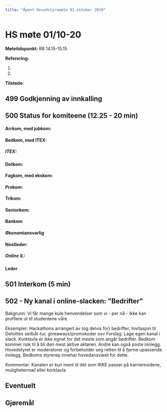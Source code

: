 ```yaml
---
title: "Åpent Hovedstyremøte 01.oktober 2020"
---
```


# HS møte 01/10-20  

**Møtetidspunkt:** R8 14.15-15.15  

**Referering:**  

1.
2.    

**Tilstede:**


## 499 Godkjenning av innkalling

## 500 Status for komiteene (12.25 - 20 min)

#### Arrkom, med jubkom:   

#### Bedkom, med ITEX:

##### ITEX: 

#### Dotkom:

#### Fagkom, med ekskom:
 
#### Prokom: 

#### Trikom:

#### Seniorkom:

#### Bankom

#### Økonomiansvarlig  

#### Nestleder:

##### Online IL:  

#### Leder  

## 501 Interkom (5 min)

## 502 - Ny kanal i online-slacken: "Bedrifter"
Bakgrunn: Vi får mange kule henvendelser som vi - per nå - ikke kan profilere ut til studentene våre.

Eksempler: Hackathons arrangert av (og delvis for) bedrifter, Invitasjon til Deloittes seilbåt-tur, giveaways/promokoder osv
Forslag: Lage egen kanal i slack. Korktavla er ikke egnet for det meste som angår bedrifter. Bedkom kommer nok til å bli den mest aktive aktøren. Andre kan også poste innlegg. Hovedstyret er moderatorer og forbeholder seg retten til å fjerne upassende innlegg. Bedkoms styrerep innehar hovedansvaret for dette. 

Kommentar: Kanalen er kun ment til det som IKKE passer på karrieresidene, mulighetermail eller korktavla


## Eventuelt

## Gjøremål